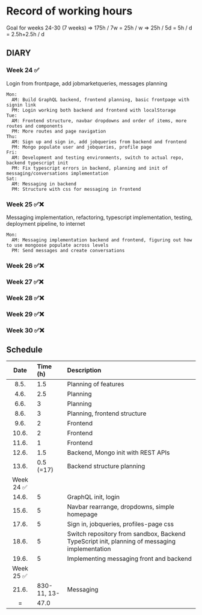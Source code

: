# Record of working hours

Goal for weeks 24-30 (7 weeks)
  => 175h / 7w = 25h / w
  => 25h / 5d = 5h / d = 2.5h+2.5h / d


## DIARY
  ### Week 24 ✅ 
  Login from frontpage, add jobmarketqueries, messages planning

    Mon: 
      AM: Build GraphQL backend, frontend planning, basic frontpage with signin link
      PM: Login working both backend and frontend with localStorage
    Tue:
      AM: Frontend structure, navbar dropdowns and order of items, more routes and components
      PM: More routes and page navigation
    Thu:
      AM: Sign up and sign in, add jobqueries from backend and frontend
      PM: Mongo populate user and jobqueries, profile page
    Fri:
      AM: Development and testing environments, switch to actual repo, backend typescript init
      PM: Fix typescript errors in backend, planning and init of messaging/conversations implementation
    Sat:
      AM: Messaging in backend
      PM: Structure with css for messaging in frontend
  
  ### Week 25 ✅❌
  Messaging implementation, refactoring, typescript implementation, testing, deployment pipeline, to internet

    Mon:
      AM: Messaging implementation backend and frontend, figuring out how to use mongoose populate across levels
      PM: Send messages and create conversations
  ### Week 26 ✅❌
  ### Week 27 ✅❌
  ### Week 28 ✅❌
  ### Week 29 ✅❌
  ### Week 30 ✅❌


## Schedule

| Date  | Time (h)  | Description   |
| :----:|:-----     | :-----        |
| 8.5.  | 1.5       | Planning of features |
| 4.6.  | 2.5       | Planning |
| 6.6.  | 3         | Planning |
| 8.6.  | 3         | Planning, frontend structure |
| 9.6.  | 2         | Frontend |
| 10.6. | 2         | Frontend |
| 11.6. | 1         | Frontend |
| 12.6. | 1.5       | Backend, Mongo init with REST APIs |
| 13.6. | 0.5 (=17) | Backend structure planning |
| Week 24 ✅ |||   
| 14.6. | 5   | GraphQL init, login |
| 15.6. | 5   | Navbar rearrange, dropdowns, simple homepage  |
| 17.6. | 5   | Sign in, jobqueries, profiles-page css |
| 18.6. | 5   | Switch repository from sandbox, Backend TypeScript init, planning of messaging implementation |
| 19.6. | 5   | Implementing messaging front and backend |
| Week 25 ✅ |||   
| 21.6. | 830-11, 13-  | Messaging |
| =     | 47.0      |               |
